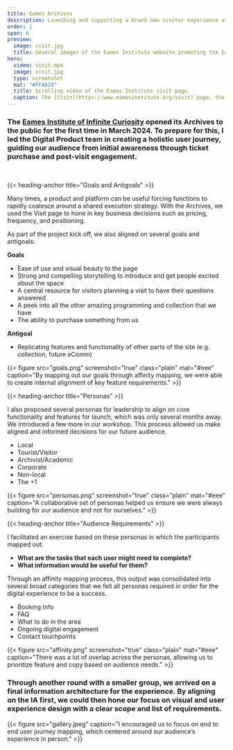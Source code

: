 ```yaml
---
title: Eames Archives
description: Launching and supporting a brand new visitor experience at the Eames Institute
order: 1
span: 6
preview: 
  image: visit.jpg
  title: Several images of the Eames Institute website promoting the Eames Archives
hero: 
  video: visit.mp4
  image: visit.jpg
  type: screenshot
  mat: "#FF4619"
  title: Scrolling video of the Eames Institute visit page.
  caption: The [Visit](https://www.eamesinstitute.org/visit) page, the front door to the Eames Archives, is the result of months of research, design, and strategy.
---
```


### The [Eames Institute of Infinite Curiosity](https://www.eamesinstitute.org/) opened its Archives to the public for the first time in March 2024. To prepare for this, I led the Digital Product team in creating a holistic user journey, guiding our audience from initial awareness through ticket purchase and post-visit engagement.
<br>

{{< heading-anchor title="Goals and Antigoals" >}}


Many times, a product and platform can be useful forcing functions to rapidly coalesce around a shared execution strategy. With the Archives, we used the Visit page to hone in key business decisions such as pricing, frequency, and positioning.

As part of the project kick off, we also aligned on several goals and antigoals:

**Goals**

- Ease of use and visual beauty to the page
- Strong and compelling storytelling to introduce and get people excited about the space
- A central resource for visitors planning a visit to have their questions answered
- A peek into all the other amazing programming and collection that we have
- The ability to purchase something from us

**Antigoal**

- Replicating features and functionality of other parts of the site (e.g. collection, future eComm)

{{< figure src="goals.png" screenshot="true" class="plain" mat="#eee" caption="By mapping out our goals through affinity mapping, we were able to create internal alignment of key feature requirements." >}}

{{< heading-anchor title="Personas" >}}

I also proposed several personas for leadership to align on core functionality and features for launch, which was only several months away. We introduced a few more in our workshop. This process allowed us make aligned and informed decisions for our future audience.

- Local
- Tourist/Visitor
- Archivist/Academic
- Corporate
- Non-local
- The +1

{{< figure src="personas.png" screenshot="true" class="plain" mat="#eee" caption="A collaborative set of personas helped us ensure we were always building for our audience and not for ourselves." >}}

{{< heading-anchor title="Audience Requirements" >}}

I facilitated an exercise based on these personas in which the participants mapped out:

- **What are the tasks that each user might need to complete?**
- **What information would be useful for them?**

Through an affinity mapping process, this output was consolidated into several broad categories that we felt all personas required in order for the digital experience to be a success.

- Booking Info
- FAQ
- What to do in the area
- Ongoing digital engagement
- Contact touchpoints

{{< figure src="affinity.png" screenshot="true" class="plain" mat="#eee" caption="There was a lot of overlap across the personas, allowing us to prioritize feature and copy based on audience needs." >}}

### Through another round with a smaller group, we arrived on a final information architecture for the experience. By aligning on the IA first, we could then hone our focus on visual and user experience design with a clear scope and list of requirements.

<!-- {{< heading-anchor title="Holistic Journey Mapping" >}} -->

{{< figure src="gallery.jpeg" caption="I encouraged us to focus on end to end user journey mapping, which centered around our audience’s experience in person." >}}

<!-- {{< heading-anchor title="Audience Research" >}}

One thing that became clear through this process was a need to define several crucial aspects of the tour -->


